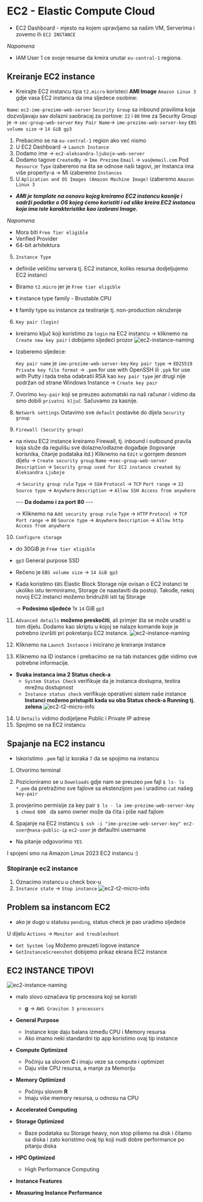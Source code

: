 # EC2 - Elastic Compute Cloud 

* EC2 Dashboard - mjesto na kojem upravljamo sa našim VM, Serverima i zovemo ih `EC2 INSTANCE`

*Napomena* 
* IAM User 1 ce svoje resurse da kreira unutar `eu-central-1` regiona.

## Kreiranje EC2 instance
* Kreirajte EC2 instancu tipa `t2.micro` koristeci **AMI Image** `Amazon Linux 3` gdje vasa EC2 instanca da ima sljedece osobine:

`Name`: `ec2-ime-prezime-web-server`
`Security Group` sa inbound pravilima koja dozvoljavaju sav dolazni saobracaj za portove: `22` i `80` 
Ime za Security Group je -> `sec-group-web-server`
`Key Pair Name`-> `ime-prezime-web-server-key`
`EBS volume size` -> `14 GiB gp3`

1. Prebacimo se na `eu-central-1` region ako već nismo
2. U EC2 Dashboard -> `Launch Instance`
3. Dodamo ime -> `ec2-aleksandra-ljuboje-web-server`
4. Dodamo tagove
`CreatedBy` ->  `Ime Prezime`
`Email` -> `vas@email.com`
Pod `Resource Type` izaberemo na šta se odnose naši tagovi, jer Instanca ima više property-a -> Mi izaberemo `Instances`
4. U `Aplication and OS Images (Amazon Machine Image)` izaberemo `Amazon Linux 3`
* ***AMI je template na osnovu kojeg kreiramo EC2 instancu kasnije i sadrži podatke o OS kojeg ćemo koristiti i od slike kreira EC2 instancu koja ima iste karakteristike kao izabrani Image.***

*Napomena*
* Mora biti `Free Tier eligible`
* Verified Provider
* 64-bit arhitektura


5. `Instance Type`
* definiše veličinu servera tj. EC2 instance, koliko resursa dodjeljujemo EC2 instanci
* Biramo `t2.micro` jer je `Free tier eligible`

* **t** instance type family - Brustable CPU
* **t** family type su instance za testiranje tj. non-production okruženje

6. `Key pair (login)`
* kreiramo ključ koji koristimo za `login` na EC2 instancu
-> kliknemo na `Create new key pair` i dobijamo sljedeći prozor
![ec2-instance-naming](img/ec2-key-pair.png)


* Izaberemo sljedece:

    `Key pair name` je `ime-prezime-web-server-key`
    `Key pair type` -> `ED25519`
    `Private key file format` -> `.pem` for use with OpenSSH ili `.ppk` for use with Putty i tada treba odabratii RSA kao `key pair type` jer drugi nije podržan od strane Windows Instance
    -> `Create key pair`

7. Ovorimo `key-pair` koji se preuzeo automatski na naš računar i vidimo da smo dobili `privatni ključ`. Sačuvamo za kasnije.

8. `Network settings`
Ostavimo sve `default` postavke do dijela `Security group`

9. `Firewall (Security group)`
* na nivou EC2 instance kreiramo Firewall, tj. inbound i outbound pravila koja služe da regulišu sve dolazne/odlazne događaje (logovanje korisnika, čitanje podataka itd.)
Kliknemo na `Edit` u gornjem desnom dijelu 
-> `Create security group`
 `Name` ->`sec-group-web-server`
 `Description` -> `Security group used for EC2 instance created by Aleksandra Ljuboje`

    -> `Security group rule`
    `Type` -> `SSH`
    `Protocol` -> `TCP`
    `Port range` -> `22`
    `Source type` -> `Anywhere`
    `Description` -> `Allow SSH Access from anywhere`


     ---  **Da dodamo i za port 80** ---

    -> Kliknemo na `Add security group rule`
    `Type` -> `HTTP`
    `Protocol` -> `TCP`
    `Port range` -> `80`
    `Source type` -> `Anywhere`
    `Description` -> `Allow http Access from anywhere`
10. `Configure storage`
* do 30GiB je  `Free tier eligible`
* `gp3` General purpose SSD 
* Rečeno je `EBS volume size` -> `14 GiB gp3`
* Kada koristimo `EBS` Elastic Block Storage nije ovisan o EC2 instanci te ukoliko istu terminiramo, Storage će naastaviti da postoji. Takođe, nekoj novoj EC2 instanci možemo bridružiti isti taj Storage

    -> **Podesimo sljedeće**
    1x `14` GiB `gp3`

11. `Advanced details` **možemo preskočiti**, ali primjer šta se može uraditi u tom dijelu. Dodamo kao skriptu u kojoj se nalaze komande koje je potrebno izvršiti pri pokretanju EC2 instance. 
![ec2-instance-naming](img/advanced-settings.png)


12. Kliknemo na `Launch Instance` i inicirano je kreiranje instance
13. Kliknemo na ID instance i prebacimo se na tab instances gdje vidimo sve potrebne informacije. 
* **Svaka instanca ima 2 Status check-a**
    * `System Status Check` verifikuje da je instanca dostupna, testira mrežnu dostupnost 
    * `Instance status check` verifikuje operativni sistem naše instance
    **Instanci možemo pristupiti kada su oba Status check-a Running tj. zelena**
    ![ec2-t2-micro-info](img/ec2-instance-status-details.png)

14. U `Details` vidimo dodijeljene Public i Private IP adrese
15. Spojimo se na EC2 instancu 

## Spajanje na EC2 instancu

* Iskoristimo `.pem` fajl iz koraka `7` da se spojimo na instancu
1. Otvorimo terminal
2. Pozicioniramo se u `Downloads` gdje nam se preuzeo `pem` fajl
`$ ls- ls *.pem` da pretražimo sve fajlove sa ekstenzijom `pem`
i uradimo `cat` našeg `key-pair`
3. provjerimo permisije za key pair
`$ ls - la ime-prezime-web-server-key`
`$ chmod 600 ` da samo owner može da čita i piše nad fajlom

4. Spajanje na EC2 instancu
`$ ssh -i "ime-prezime-web-server-key" ec2-user@nasa-public-ip`
`ec2-user` je defaultni username
* Na pitanje odgovorimo `YES`

I spojeni smo na Amazon Linux 2023 EC2 instancu :)

### Stopiranje ec2 instance

1. Oznacimo instancu u check box-u
2. `Instance state` -> `Stop instance`
![ec2-t2-micro-info](img/ec2-instance-status-stoped.png)

## Problem sa instancom EC2

* ako je dugo u statusu `pending`, status check je pao uradimo sljedeće

U dijelu `Actions` -> `Monitor and troubleshoot`
* `Get System log` Možemo preuzeti logove instance
* `GetInstanceScreenshot` dobijemo prikaz ekrana EC2 instance

## EC2 INSTANCE TIPOVI 


![ec2-instance-naming](img/ec2-instance-naming.png)

* malo slovo označava tip procesora koji se koristi
    * **g** -> `AWS Graviton 3 processors`
   


* **General Purpose**
    * Instance koje  daju balans između CPU i Memory resursa
    * Ako imamo neki standardni tip app koristimo ovaj tip instance
* **Compute Optimized** 
    * Počinju sa slovom **C** i imaju veze sa compute i optimizet
    * Daju više CPU resursa, a manje za Memoriju 
* **Memory Optimized**
    * Počinju slovom **R**
   *  Imaju više memory resursa, u odnosu na CPU
* **Accelerated Computing**
* **Storage Optimized**
   *  Baze podataka su Storage heavy, non stop pišemo na disk i čitamo sa diska i zato koristimo ovaj tip koji nudi dobre performance po pitanju diska
* **HPC Optimized**
    * High Performance Computing
* **Instance Features**
* **Measuring Instance Performance**

